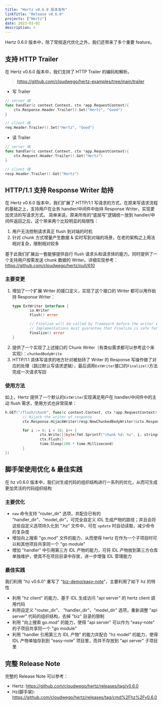 ```yaml
---
title: "Hertz v0.6.0 版本发布"
linkTitle: "Release v0.6.0"
projects: ["Hertz"]
date: 2023-03-02
description: >
---
```


Hertz 0.6.0 版本中，除了常规迭代优化之外，我们还带来了多个重要 feature。

## 支持 HTTP Trailer
在 Hertz v0.6.0 版本中，我们支持了 HTTP Trailer 的编码和解析。
>https://github.com/cloudwego/hertz-examples/tree/main/trailer

* 写 Trailer
```go
// server 端
func handler(c context.Context, ctx *app.RequestContext){
    ctx.Response.Header.Trailer().Set("Hertz", "Good")
}

// client 端
req.Header.Trailer().Set("Hertz", "Good")
```
* 读 Trailer
```go
// server 端
func handler(c context.Context, ctx *app.RequestContext){
    ctx.Request.Header.Trailer().Get("Hertz")
}

// client 端
resp.Header.Trailer().Get("Hertz")
```

## HTTP/1.1 支持 Response Writer 劫持
在 Hertz v0.6.0 版本中，我们扩展了 HTTP/1.1 写请求的方式，在原来写请求流程的基础之上，支持用户在业务 handler/中间件中劫持 Response Writer，实现更加灵活的写请求方式。
简单来说，原来所有的“底层写”逻辑统一放到 handler/中间件返回之后，这个带来两个比较明显的局限性：
1. 用户无法控制请求真正 flush 到对端的时机
2. 针对 chunk 方式增量产生数据 & 实时写到对端的场景，在老的架构之上用法相对复杂，限制相对较多

基于此我们扩展出一套能够提供自行 flush 请求头和请求体的能力，同时提供了一个支持用户按需发送 chunk 数据的 Writer。详细实现参考：https://github.com/cloudwego/hertz/pull/610

### 主要变更
1. 增加了一个扩展 Writer 的接口定义，实现了这个接口的 Writer 都可以用作劫持 Response Writer：
    ```go
    type ExtWriter interface {
            io.Writer
            Flush() error
    
            // Finalize will be called by framework before the writer is released.
            // Implementations must guarantee that Finalize is safe for multiple calls.
            Finalize() error
    }
    ```
2. 提供了一个实现了上述接口的 Chunk Writer（有类似需求都可以参考这个来实现）：`chunkedBodyWrite`
3. HTTP/1.1 具体写请求的地方针对被劫持了 Writer 的 Response 写操作做了对应的处理（跳过默认写请求逻辑），最后调用`ExtWriter`接口的`Finalize()`方法完成一次请求写回
### 使用方法
如上，Hertz 提供了一个默认的`ExtWriter`实现满足用户在 handler/中间件中的主动 flush 需求，使用方式也非常简单：
```go
h.GET("/flush/chunk", func(c context.Context, ctx *app.RequestContext) {
        // Hijack the writer of response
        ctx.Response.HijackWriter(resp.NewChunkedBodyWriter(&ctx.Response, ctx.GetWriter()))

        for i := 0; i < 10; i++ {
                ctx.Write([]byte(fmt.Sprintf("chunk %d: %s", i, strings.Repeat("hi~", i)))) // nolint: errcheck
                ctx.Flush()                                                                 // nolint: errcheck
                time.Sleep(200 * time.Millisecond)
        }
})
```

## 脚手架使用优化 & 最佳实践

在 hz v0.6.0 版本中，我们对生成代码的组织结构进行一系列的优化，从而可生成更加灵活的代码组织结构

### 主要优化
* `new` 命令支持 "router_dir" 选项，并配合已有的 "handler_dir"、"model_dir"，可完全自定义 IDL 生成产物的路径；并且会将这些自定义选项持久化到 ".hz" 文件中，可在 `update` 时自动读取，减少命令的复杂度
* 增加向上搜索 "go.mod" 文件的能力，从而使得 hertz 在作为一个子项目时可以和其他项目共享同一个 "go module"
* 增加 "handler" 中引用第三方 IDL 产物的能力，可将 IDL 产物放到第三方仓库单独维护，使其不在项目目录中存放，进一步增强 IDL 管理能力

### 最佳实践

我们利用 "hz v0.6.0" 重写了 "[biz-demo/easy-note](https://github.com/cloudwego/biz-demo/pull/26)"，主要利用了如下 hz 的特性
- 利用 "hz client"  的能力，基于 IDL 生成访问 "api server" 的 hertz client 调用代码
- 利用自定义 "router_dir"、 "handler_dir"、"model_dir" 选项，重新调整 "api server" 代码的组织结构，去掉 "biz" 目录的限制
- 利用 "向上搜索 go.mod" 的能力，使得 "api server" 可以作为 "easy-note" 的子项目共享同一个 "go module"
- 利用 "handler 引用第三方 IDL 产物" 的能力并配合 "hz model" 的能力，使得 IDL 产物单独存到到 "easy-note" 项目里，而并不存放到 "api server" 子项目里

## 完整 Release Note

完整的 Release Note 可以参考：
* Hertz: https://github.com/cloudwego/hertz/releases/tag/v0.6.0
* Hz(脚手架): https://github.com/cloudwego/hertz/releases/tag/cmd%2Fhz%2Fv0.6.0
